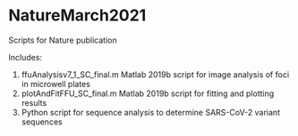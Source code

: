 # NatureMarch2021
Scripts for Nature publication

Includes:

1. ffuAnalysisv7_1_SC_final.m Matlab 2019b script for image analysis of foci in microwell plates
2. plotAndFitFFU_SC_final.m Matlab 2019b script for fitting and plotting results
3. Python script for sequence analysis to determine SARS-CoV-2 variant sequences
